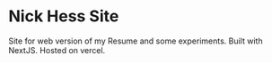 # Nick Hess Site

Site for web version of my Resume and some experiments. Built with NextJS. Hosted on vercel.
